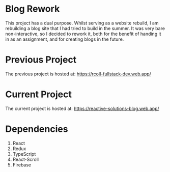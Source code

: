 # Blog Rework

This project has a dual purpose. Whilst serving as a website rebuild, I am rebuilding a blog site that I had tried to build in the summer. It was very bare non-interactive, so I decided to rework it, both for the benefit of handing it in as an assignment, and for creating blogs in the future.

# Previous Project

The previous project is hosted at: https://rcoll-fullstack-dev.web.app/

# Current Project

The current project is hosted at: https://reactive-solutions-blog.web.app/

# Dependencies

1. React
2. Redux
3. TypeScript
4. React-Scroll
5. Firebase